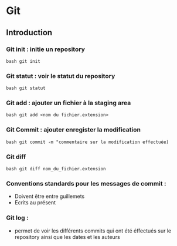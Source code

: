 # Git

## Introduction

### Git init : initie un repository
``bash
git init
``

### Git statut : voir le statut du repository
``bash
git statut
``

### Git add : ajouter un fichier à la staging area
``bash
git add <nom du fichier.extension>
``

### Git Commit : ajouter enregister la modification
``bash
git commit -m "commentaire sur la modification effectuée)
``

### Git diff
``bash
git diff nom_du_fichier.extension
``

### Conventions standards pour les messages de commit :
- Doivent être entre guillemets
- Ecrits au présent

### Git log : 
- permet de voir les différents commits qui ont été éffectués sur le repository ainsi que les dates et les auteurs